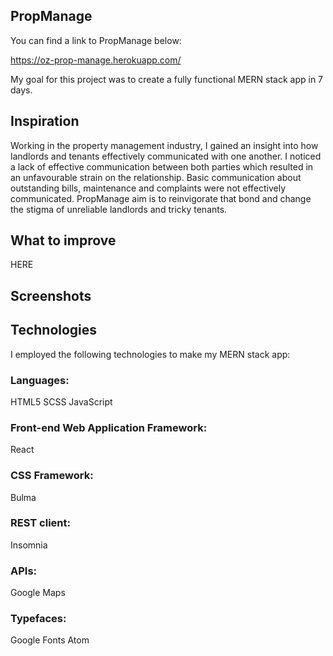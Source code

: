 ## PropManage

You can find a link to PropManage below:

https://oz-prop-manage.herokuapp.com/

My goal for this project was to create a fully functional MERN stack app in 7 days.


## Inspiration

Working in the property management industry, I gained an insight into how landlords and tenants effectively communicated with one another. I noticed a lack of effective communication between both parties which resulted in an unfavourable strain on the relationship. Basic communication about outstanding bills, maintenance and complaints were not effectively communicated. PropManage aim is to reinvigorate that bond and change the stigma of unreliable landlords and tricky tenants.

## What to improve

HERE

## Screenshots



## Technologies

I employed the following technologies to make my MERN stack app:

### Languages:
HTML5
SCSS
JavaScript

### Front-end Web Application Framework:
React

### CSS Framework:
Bulma

### REST client:
Insomnia

### APIs:
Google Maps

### Typefaces:
Google Fonts
Atom
